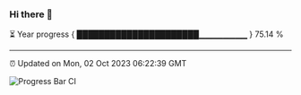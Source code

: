 ### Hi there 👋

⏳ Year progress { ██████████████████████▁▁▁▁▁▁▁▁ } 75.14 %

---

⏰ Updated on Mon, 02 Oct 2023 06:22:39 GMT

![Progress Bar CI](https://github.com/ZhaoGui/ZhaoGui/workflows/Progress%20Bar%20CI/badge.svg)
